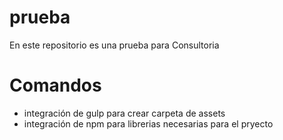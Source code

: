 # prueba
En este repositorio es una prueba para Consultoria

# Comandos
- integración de gulp para crear carpeta de assets
- integración de npm para librerias necesarias para el pryecto

